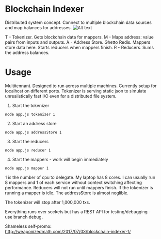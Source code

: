 # Blockchain Indexer
Distributed system concept. Connect to multiple blockchain data sources and map balances for addresses.
![Alt text](http://weaponizedmath.com/images/indexer.png "Optional title")

T - Tokenizer. Gets blockchain data for mappers.
M - Maps address: value pairs from inputs and outputs.
A - Address Store. Ghetto Redis. Mappers store data here. Starts reducers when mappers finish.
R - Reducers. Sums the address balances.

# Usage
Multitennant. Designed to run across multiple machines. Currently setup for localhost on different ports. Tokenizer is serving static json to simulate unrealistically fast I/O even for a distributed file system.

1. Start the tokenizer
```
node app.js tokenizer 1
```
2. Start an address store
```
node app.js addressStore 1
```
3. Start the reducers
```
node app.js reducer 1
```
4. Start the mappers - work will begin immediately
```
node app.js mapper 1
```

1 is the number of cpu to delegate. My laptop has 8 cores. I can usually run 8 mappers and 1 of each service without context switching affecting performance. Reducers will not run until mappers finish. If the tokenizer is running a mapper is idle. The addressStore is almost neglible.

The tokenizer will stop after 1,000,000 txs.

Everything runs over sockets but has a REST API for testing/debugging - use branch debug.

Shameless self-promo: http://weaponizedmath.com/2017/07/03/blockchain-indexer-1/